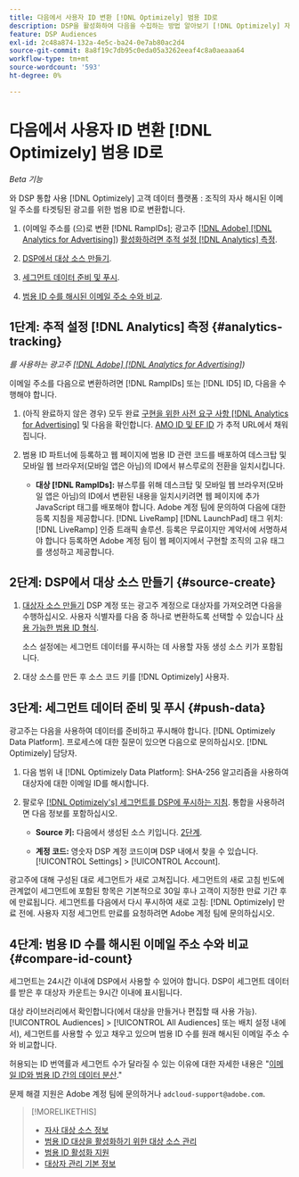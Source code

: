 ```yaml
---
title: 다음에서 사용자 ID 변환 [!DNL Optimizely] 범용 ID로
description: DSP을 활성화하여 다음을 수집하는 방법 알아보기 [!DNL Optimizely] 자사 세그먼트.
feature: DSP Audiences
exl-id: 2c48a874-132a-4e5c-ba24-0e7ab80ac2d4
source-git-commit: 8a8f19c7db95c0eda05a3262eeaf4c8a0aeaaa64
workflow-type: tm+mt
source-wordcount: '593'
ht-degree: 0%

---
```


# 다음에서 사용자 ID 변환 [!DNL Optimizely] 범용 ID로

*Beta 기능*

와 DSP 통합 사용 [!DNL Optimizely] 고객 데이터 플랫폼 : 조직의 자사 해시된 이메일 주소를 타겟팅된 광고를 위한 범용 ID로 변환합니다.

1. (이메일 주소를 (으)로 변환 [!DNL RampIDs]<!-- or [!DNL ID5] IDs -->; 광고주 [[!DNL Adobe] [!DNL Analytics for Advertising]](/help/integrations/analytics/overview.md)) [활성화하려면 추적 설정 [!DNL Analytics] 측정](#analytics-tracking).

1. [DSP에서 대상 소스 만들기](#source-create).

1. [세그먼트 데이터 준비 및 푸시](#push-data).

1. [범용 ID 수를 해시된 이메일 주소 수와 비교](#compare-id-count).

## 1단계: 추적 설정 [!DNL Analytics] 측정 {#analytics-tracking}

*를 사용하는 광고주 [[!DNL Adobe] [!DNL Analytics for Advertising]](/help/integrations/analytics/overview.md))*

이메일 주소를 다음으로 변환하려면 [!DNL RampIDs] 또는 [!DNL ID5] ID, 다음을 수행해야 합니다.

1. (아직 완료하지 않은 경우) 모두 완료 [구현을 위한 사전 요구 사항 [!DNL Analytics for Advertising]](/help/integrations/analytics/prerequisites.md) 및 다음을 확인합니다. [AMO ID 및 EF ID](/help/integrations/analytics/ids.md) 가 추적 URL에서 채워집니다.

1. 범용 ID 파트너에 등록하고 웹 페이지에 범용 ID 관련 코드를 배포하여 데스크탑 및 모바일 웹 브라우저(모바일 앱은 아님)의 ID에서 뷰스루로의 전환을 일치시킵니다.

   * **대상 [!DNL RampIDs]:** 뷰스루를 위해 데스크탑 및 모바일 웹 브라우저(모바일 앱은 아님)의 ID에서 변환된 내용을 일치시키려면 웹 페이지에 추가 JavaScript 태그를 배포해야 합니다. Adobe 계정 팀에 문의하여 다음에 대한 등록 지침을 제공합니다. [!DNL LiveRamp] [!DNL LaunchPad] 태그 위치: [!DNL LiveRamp] 인증 트래픽 솔루션. 등록은 무료이지만 계약서에 서명하셔야 합니다 등록하면 Adobe 계정 팀이 웹 페이지에서 구현할 조직의 고유 태그를 생성하고 제공합니다.

## 2단계: DSP에서 대상 소스 만들기 {#source-create}

1. [대상자 소스 만들기](source-manage.md) DSP 계정 또는 광고주 계정으로 대상자를 가져오려면 다음을 수행하십시오. 사용자 식별자를 다음 중 하나로 변환하도록 선택할 수 있습니다 [사용 가능한 범용 ID 형식](source-about.md).

   소스 설정에는 세그먼트 데이터를 푸시하는 데 사용할 자동 생성 소스 키가 포함됩니다.

1. 대상 소스를 만든 후 소스 코드 키를 [!DNL Optimizely] 사용자.

## 3단계: 세그먼트 데이터 준비 및 푸시 {#push-data}

광고주는 다음을 사용하여 데이터를 준비하고 푸시해야 합니다. [!DNL Optimizely Data Platform]. 프로세스에 대한 질문이 있으면 다음으로 문의하십시오. [!DNL Optimizely] 담당자.

1. 다음 범위 내 [!DNL Optimizely Data Platform]: SHA-256 알고리즘을 사용하여 대상자에 대한 이메일 ID를 해시합니다.

1. 팔로우 [[!DNL Optimizely's] 세그먼트를 DSP에 푸시하는 지침](https://support.optimizely.com/hc/en-us/articles/27974930963981-Integrate-Adobe-Ads). 통합을 사용하려면 다음 정보를 포함하십시오.

   * **Source 키:** 다음에서 생성된 소스 키입니다. [2단계](#source-create).

   * **계정 코드:** 영숫자 DSP 계정 코드이며 DSP 내에서 찾을 수 있습니다. [!UICONTROL Settings] > [!UICONTROL Account].

광고주에 대해 구성된 대로 세그먼트가 새로 고쳐집니다. 세그먼트의 새로 고침 빈도에 관계없이 세그먼트에 포함된 항목은 기본적으로 30일 후나 고객이 지정한 만료 기간 후에 만료됩니다. 세그먼트를 다음에서 다시 푸시하여 새로 고침: [!DNL Optimizely] 만료 전에. 사용자 지정 세그먼트 만료를 요청하려면 Adobe 계정 팀에 문의하십시오.

## 4단계: 범용 ID 수를 해시된 이메일 주소 수와 비교 {#compare-id-count}

세그먼트는 24시간 이내에 DSP에서 사용할 수 있어야 합니다. DSP이 세그먼트 데이터를 받은 후 대상자 카운트는 9시간 이내에 표시됩니다.

대상 라이브러리에서 확인합니다(에서 대상을 만들거나 편집할 때 사용 가능). [!UICONTROL Audiences] > [!UICONTROL All Audiences] 또는 배치 설정 내에서), 세그먼트를 사용할 수 있고 채우고 있으며 범용 ID 수를 원래 해시된 이메일 주소 수와 비교합니다.

허용되는 ID 번역률과 세그먼트 수가 달라질 수 있는 이유에 대한 자세한 내용은 &quot;[이메일 ID와 범용 ID 간의 데이터 분산](#universal-ids-data-variances).&quot;

문제 해결 지원은 Adobe 계정 팀에 문의하거나 `adcloud-support@adobe.com`.

>[!MORELIKETHIS]
>
>* [자사 대상 소스 정보](/help/dsp/audiences/sources/source-about.md)
>* [범용 ID 대상을 활성화하기 위한 대상 소스 관리](source-manage.md)
>* [범용 ID 활성화 지원](/help/dsp/audiences/universal-ids.md)
>* [대상자 관리 기본 정보](/help/dsp/audiences/audience-about.md)
